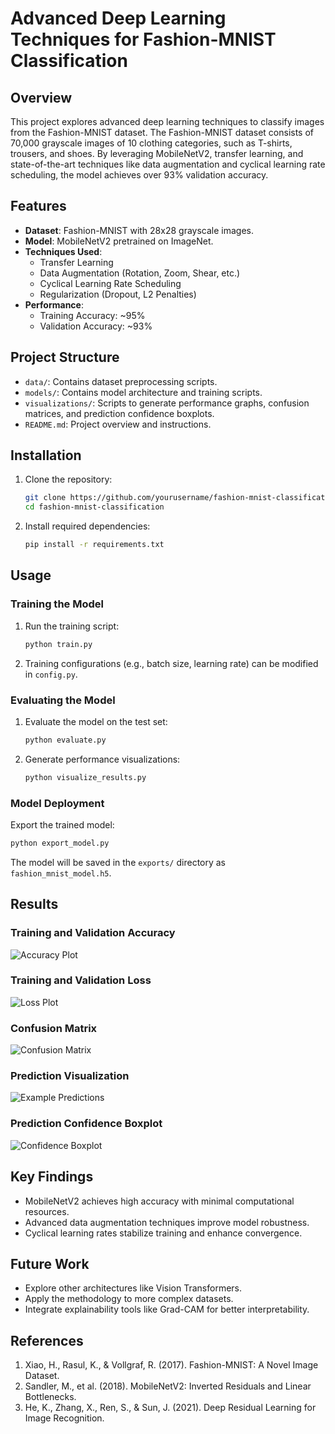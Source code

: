 # Advanced Deep Learning Techniques for Fashion-MNIST Classification

## Overview
This project explores advanced deep learning techniques to classify images from the Fashion-MNIST dataset. The Fashion-MNIST dataset consists of 70,000 grayscale images of 10 clothing categories, such as T-shirts, trousers, and shoes. By leveraging MobileNetV2, transfer learning, and state-of-the-art techniques like data augmentation and cyclical learning rate scheduling, the model achieves over 93% validation accuracy.

## Features
- **Dataset**: Fashion-MNIST with 28x28 grayscale images.
- **Model**: MobileNetV2 pretrained on ImageNet.
- **Techniques Used**:
  - Transfer Learning
  - Data Augmentation (Rotation, Zoom, Shear, etc.)
  - Cyclical Learning Rate Scheduling
  - Regularization (Dropout, L2 Penalties)
- **Performance**:
  - Training Accuracy: ~95%
  - Validation Accuracy: ~93%

## Project Structure
- `data/`: Contains dataset preprocessing scripts.
- `models/`: Contains model architecture and training scripts.
- `visualizations/`: Scripts to generate performance graphs, confusion matrices, and prediction confidence boxplots.
- `README.md`: Project overview and instructions.

## Installation
1. Clone the repository:
   ```bash
   git clone https://github.com/yourusername/fashion-mnist-classification.git
   cd fashion-mnist-classification
   ```
2. Install required dependencies:
   ```bash
   pip install -r requirements.txt
   ```

## Usage
### Training the Model
1. Run the training script:
   ```bash
   python train.py
   ```
2. Training configurations (e.g., batch size, learning rate) can be modified in `config.py`.

### Evaluating the Model
1. Evaluate the model on the test set:
   ```bash
   python evaluate.py
   ```
2. Generate performance visualizations:
   ```bash
   python visualize_results.py
   ```

### Model Deployment
Export the trained model:
```bash
python export_model.py
```
The model will be saved in the `exports/` directory as `fashion_mnist_model.h5`.

## Results
### Training and Validation Accuracy
![Accuracy Plot](visualizations/accuracy_plot.png)

### Training and Validation Loss
![Loss Plot](visualizations/loss_plot.png)

### Confusion Matrix
![Confusion Matrix](visualizations/confusion_matrix.png)

### Prediction Visualization
![Example Predictions](visualizations/example_predictions.png)

### Prediction Confidence Boxplot
![Confidence Boxplot](visualizations/prediction_probabilities_boxplot.png)

## Key Findings
- MobileNetV2 achieves high accuracy with minimal computational resources.
- Advanced data augmentation techniques improve model robustness.
- Cyclical learning rates stabilize training and enhance convergence.

## Future Work
- Explore other architectures like Vision Transformers.
- Apply the methodology to more complex datasets.
- Integrate explainability tools like Grad-CAM for better interpretability.

## References
1. Xiao, H., Rasul, K., & Vollgraf, R. (2017). Fashion-MNIST: A Novel Image Dataset.
2. Sandler, M., et al. (2018). MobileNetV2: Inverted Residuals and Linear Bottlenecks.
3. He, K., Zhang, X., Ren, S., & Sun, J. (2021). Deep Residual Learning for Image Recognition.
